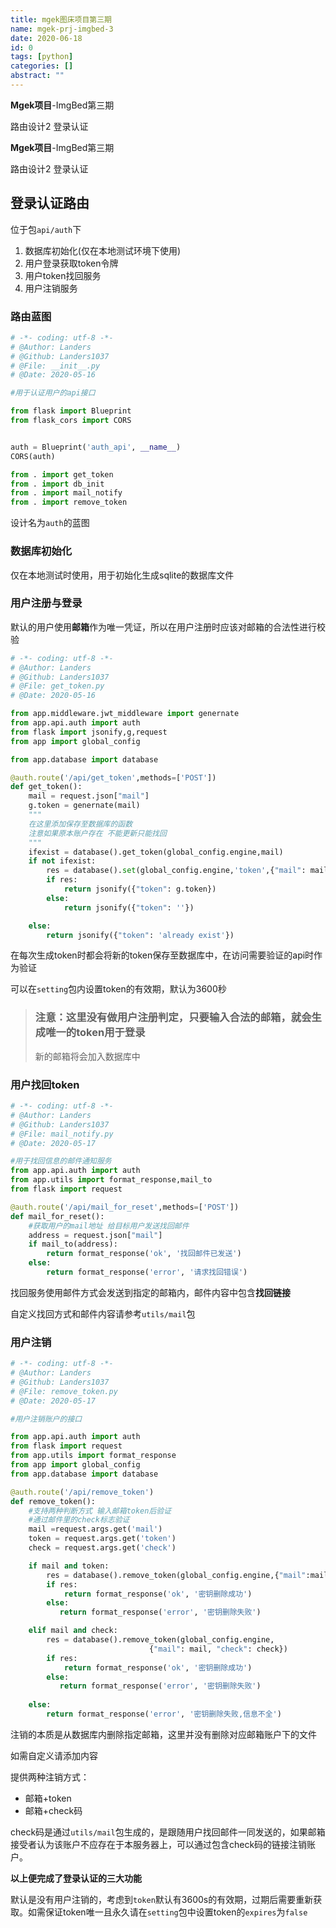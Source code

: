 ```yaml
---
title: mgek图床项目第三期
name: mgek-prj-imgbed-3
date: 2020-06-18
id: 0
tags: [python]
categories: []
abstract: ""
---
```



**Mgek项目**-ImgBed第三期

路由设计2 登录认证


<!--more-->


**Mgek项目**-ImgBed第三期

路由设计2 登录认证

<!--more-->

##  登录认证路由

位于包`api/auth`下

1. 数据库初始化(仅在本地测试环境下使用)
2. 用户登录获取token令牌
3. 用户token找回服务
4. 用户注销服务

### 路由蓝图

```python
# -*- coding: utf-8 -*-
# @Author: Landers
# @Github: Landers1037
# @File: __init__.py
# @Date: 2020-05-16

#用于认证用户的api接口

from flask import Blueprint
from flask_cors import CORS


auth = Blueprint('auth_api', __name__)
CORS(auth)

from . import get_token
from . import db_init
from . import mail_notify
from . import remove_token
```

设计名为`auth`的蓝图

### 数据库初始化

仅在本地测试时使用，用于初始化生成sqlite的数据库文件

### 用户注册与登录

默认的用户使用**邮箱**作为唯一凭证，所以在用户注册时应该对邮箱的合法性进行校验

```python
# -*- coding: utf-8 -*-
# @Author: Landers
# @Github: Landers1037
# @File: get_token.py
# @Date: 2020-05-16

from app.middleware.jwt_middleware import genernate
from app.api.auth import auth
from flask import jsonify,g,request
from app import global_config

from app.database import database

@auth.route('/api/get_token',methods=['POST'])
def get_token():
    mail = request.json["mail"]
    g.token = genernate(mail)
    """
    在这里添加保存至数据库的函数
    注意如果原本账户存在 不能更新只能找回
    """
    ifexist = database().get_token(global_config.engine,mail)
    if not ifexist:
        res = database().set(global_config.engine,'token',{"mail": mail,"token": g.token})
        if res:
            return jsonify({"token": g.token})
        else:
            return jsonify({"token": ''})

    else:
        return jsonify({"token": 'already exist'})
```

在每次生成token时都会将新的token保存至数据库中，在访问需要验证的api时作为验证

可以在`setting`包内设置token的有效期，默认为3600秒

> ### 注意：这里没有做用户注册判定，只要输入合法的邮箱，就会生成唯一的token用于登录
>
> 新的邮箱将会加入数据库中

### 用户找回token

```python
# -*- coding: utf-8 -*-
# @Author: Landers
# @Github: Landers1037
# @File: mail_notify.py
# @Date: 2020-05-17

#用于找回信息的邮件通知服务
from app.api.auth import auth
from app.utils import format_response,mail_to
from flask import request

@auth.route('/api/mail_for_reset',methods=['POST'])
def mail_for_reset():
    #获取用户的mail地址 给目标用户发送找回邮件
    address = request.json["mail"]
    if mail_to(address):
        return format_response('ok', '找回邮件已发送')
    else:
        return format_response('error', '请求找回错误')
```

找回服务使用邮件方式会发送到指定的邮箱内，邮件内容中包含**找回链接**

自定义找回方式和邮件内容请参考`utils/mail`包

### 用户注销

```python
# -*- coding: utf-8 -*-
# @Author: Landers
# @Github: Landers1037
# @File: remove_token.py
# @Date: 2020-05-17

#用户注销账户的接口

from app.api.auth import auth
from flask import request
from app.utils import format_response
from app import global_config
from app.database import database

@auth.route('/api/remove_token')
def remove_token():
    #支持两种判断方式 输入邮箱token后验证
    #通过邮件里的check标志验证
    mail =request.args.get('mail')
    token = request.args.get('token')
    check = request.args.get('check')

    if mail and token:
        res = database().remove_token(global_config.engine,{"mail":mail,"token":token})
        if res:
            return format_response('ok', '密钥删除成功')
        else:
           return format_response('error', '密钥删除失败')

    elif mail and check:
        res = database().remove_token(global_config.engine,
                               {"mail": mail, "check": check})
        if res:
            return format_response('ok', '密钥删除成功')
        else:
           return format_response('error', '密钥删除失败')
     
    else:
        return format_response('error', '密钥删除失败,信息不全')
```

注销的本质是从数据库内删除指定邮箱，这里并没有删除对应邮箱账户下的文件

如需自定义请添加内容

提供两种注销方式：

- 邮箱+token
- 邮箱+check码

check码是通过`utils/mail`包生成的，是跟随用户找回邮件一同发送的，如果邮箱接受者认为该账户不应存在于本服务器上，可以通过包含check码的链接注销账户。

**以上便完成了登录认证的三大功能**

默认是没有用户注销的，考虑到`token`默认有3600s的有效期，过期后需要重新获取。如需保证token唯一且永久请在`setting`包中设置token的`expires`为`false`